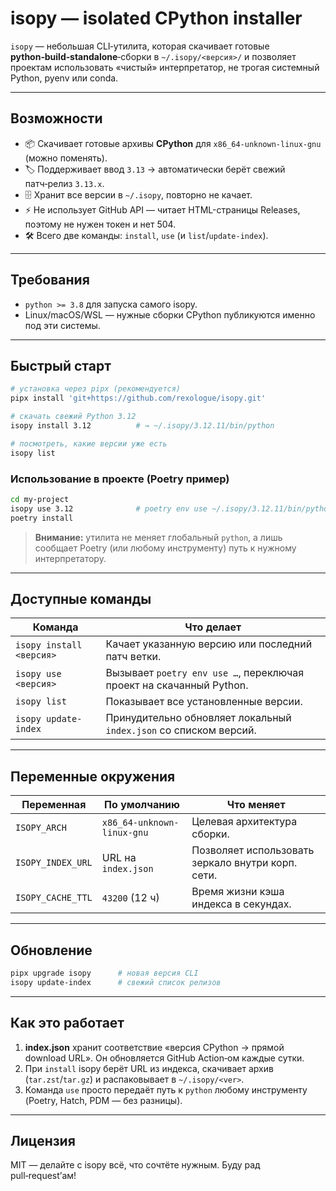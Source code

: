 # isopy — isolated CPython installer

`isopy` — небольшая CLI‑утилита, которая скачивает готовые **python‑build‑standalone**‑сборки в `~/.isopy/<версия>/` и позволяет проектам использовать «чистый» интерпретатор, не трогая системный Python, pyenv или conda.

---

## Возможности

* 📦 Скачивает готовые архивы **CPython** для `x86_64-unknown-linux-gnu` (можно поменять).
* 🏷️ Поддерживает ввод `3.13` → автоматически берёт свежий патч‑релиз `3.13.x`.
* 🗄️ Хранит все версии в `~/.isopy`, повторно не качает.
* ⚡ Не использует GitHub API — читает HTML-страницы Releases, поэтому не нужен токен и нет 504.
* 🛠️ Всего две команды: `install`, `use` (и `list`/`update-index`).

---

## Требования

* `python >= 3.8` для запуска самого isopy.
* Linux/macOS/WSL — нужные сборки CPython публикуются именно под эти системы.

---

## Быстрый старт

```bash
# установка через pipx (рекомендуется)
pipx install 'git+https://github.com/rexologue/isopy.git'

# скачать свежий Python 3.12
isopy install 3.12          # → ~/.isopy/3.12.11/bin/python

# посмотреть, какие версии уже есть
isopy list
```

### Использование в проекте (Poetry пример)

```bash
cd my-project
isopy use 3.12              # poetry env use ~/.isopy/3.12.11/bin/python
poetry install
```

> **Внимание:** утилита не меняет глобальный `python`, а лишь сообщает Poetry (или любому инструменту) путь к нужному интерпретатору.

---

## Доступные команды

| Команда                  | Что делает                                                          |
| ------------------------ | ------------------------------------------------------------------- |
| `isopy install <версия>` | Качает указанную версию или последний патч ветки.                   |
| `isopy use <версия>`     | Вызывает `poetry env use …`, переключая проект на скачанный Python. |
| `isopy list`             | Показывает все установленные версии.                                |
| `isopy update-index`     | Принудительно обновляет локальный `index.json` со списком версий.   |

---

## Переменные окружения

| Переменная        | По умолчанию               | Что меняет                                        |
| ----------------- | -------------------------- | ------------------------------------------------- |
| `ISOPY_ARCH`      | `x86_64-unknown-linux-gnu` | Целевая архитектура сборки.                       |
| `ISOPY_INDEX_URL` | URL на `index.json`        | Позволяет использовать зеркало внутри корп. сети. |
| `ISOPY_CACHE_TTL` | `43200` (12 ч)             | Время жизни кэша индекса в секундах.              |

---

## Обновление

```bash
pipx upgrade isopy      # новая версия CLI
isopy update-index      # свежий список релизов
```

---

## Как это работает

1. **index.json** хранит соответствие «версия CPython → прямой download URL». Он обновляется GitHub Action‑ом каждые сутки.
2. При `install` isopy берёт URL из индекса, скачивает архив (`tar.zst`/`tar.gz`) и распаковывает в `~/.isopy/<ver>`.
3. Команда `use` просто передаёт путь к `python` любому инструменту (Poetry, Hatch, PDM — без разницы).

---

## Лицензия

MIT — делайте с isopy всё, что сочтёте нужным. Буду рад pull‑request’ам!
